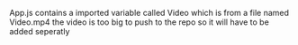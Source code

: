 App.js contains a imported variable called Video which is from a file named Video.mp4
the video is too big to push to the repo so it will have to be added seperatly

